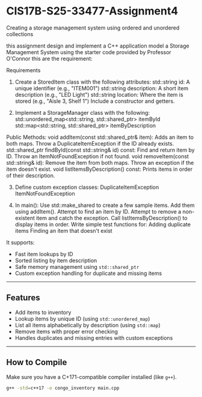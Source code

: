 # CIS17B-S25-33477-Assignment4
Creating a storage management system using ordered and unordered collections 

this assignment design and implement a C++ application model a Storage Management System using the starter code provided by Professor O'Connor 
this are the requirement: 

Requirements

1. Create a StoredItem class with the following attributes:
std::string id: A unique identifier (e.g., "ITEM001")
std::string description: A short item description (e.g., "LED Light")
std::string location: Where the item is stored (e.g., "Aisle 3, Shelf 1")
Include a constructor and getters.

2. Implement a StorageManager class with the following:
std::unordered_map<std::string, std::shared_ptr<StoredItem>> itemById
std::map<std::string, std::shared_ptr<StoredItem>> itemByDescription

Public Methods:
void addItem(const std::shared_ptr<StoredItem>& item): Adds an item to both maps. Throw a DuplicateItemException if the ID already exists.
std::shared_ptr<StoredItem> findById(const std::string& id) const: Find and return item by ID. Throw an ItemNotFoundException if not found.
void removeItem(const std::string& id): Remove the item from both maps. Throw an exception if the item doesn't exist.
void listItemsByDescription() const: Prints items in order of their description.

3. Define custom exception classes:
DuplicateItemException
ItemNotFoundException

4. In main():
Use std::make_shared to create a few sample items.
Add them using addItem().
Attempt to find an item by ID.
Attempt to remove a non-existent item and catch the exception.
Call listItemsByDescription() to display items in order.
Write simple test functions for:
Adding duplicate items
Finding an item that doesn't exist

It supports:
- Fast item lookups by ID
- Sorted listing by item description
- Safe memory management using `std::shared_ptr`
- Custom exception handling for duplicate and missing items

---

## Features

- Add items to inventory
-  Lookup items by unique ID (using `std::unordered_map`)
- List all items alphabetically by description (using `std::map`)
- Remove items with proper error checking
- Handles duplicates and missing entries with custom exceptions

---

## How to Compile

Make sure you have a C+171-compatible compiler installed (like `g++`).

```bash
g++ -std=c++17 -o congo_inventory main.cpp

